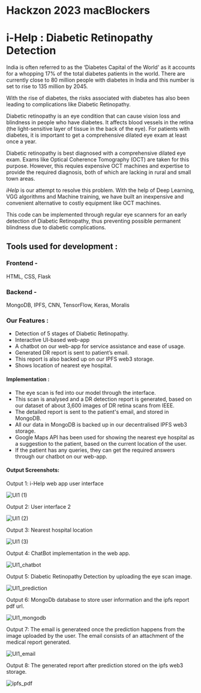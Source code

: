 # Hackzon 2023 macBlockers 
# i-Help : Diabetic Retinopathy Detection

India is often referred to as the ‘Diabetes Capital of the World' as it accounts for a whopping 17% of the total diabetes patients in the world. There are currently close to 80 million people with diabetes in India and this number is set to rise to 135 million by 2045.

With the rise of diabetes, the risks associated with diabetes has also been leading to complications like Diabetic Retinopathy.

Diabetic retinopathy is an eye condition that can cause vision loss and blindness in people who have diabetes. It affects blood vessels in the retina (the light-sensitive layer of tissue in the back of the eye). For patients with diabetes, it is important to get a comprehensive dilated eye exam at least once a year. 

Diabetic retinopathy is best diagnosed with a comprehensive dilated eye exam. Exams like Optical Coherence Tomography (OCT) are taken for this purpose. However, this requies expensive OCT machines and expertise to provide the required diagnosis, both of which are lacking in rural and small town areas.  


*iHelp* is our attempt to resolve this problem. With the help of Deep Learning, VGG algorithms and Machine training, we have built an inexpensive and convenient alternative to costly equipment like OCT machines. 

This code can be implemented through regular eye scanners for an early detection of Diabetic Retinopathy, thus preventing possible permanent blindness due to diabetic complications. 

## Tools used for development :

### Frontend - 
HTML, CSS, Flask

### Backend -
MongoDB, IPFS, CNN, TensorFlow, Keras, Moralis

### Our Features : 
- Detection of 5 stages of Diabetic Retinopathy.
- Interactive UI-based web-app
- A chatbot on our web-app for service assistance and ease of usage.
- Generated DR report is sent to patient’s email.
- This report is also backed up on our IPFS web3 storage.
- Shows location of nearest eye hospital.

#### Implementation :
- The eye scan is fed into our model through the interface.
- This scan is analysed and a DR detection report is generated, based on our dataset of about 3,600 images of DR retina scans from IEEE.
- The detailed report is sent to the patient's email, and stored in MongoDB.
- All our data in MongoDB is backed up in our decentralised IPFS web3 storage.
- Google Maps API has been used for showing the nearest eye hospital as a suggestion to the patient, based on the current location of the user.
- If the patient has any queries, they can get the required answers through our chatbot on our web-app.

#### Output Screenshots:
Output 1:
i-Help web app user interface

![UI1 (1)](https://user-images.githubusercontent.com/108075033/210940143-c68439fa-9570-4e1c-920d-ae6ba9c09a68.png)

Output 2:
User interface 2

![UI1 (2)](https://user-images.githubusercontent.com/108075033/210940242-4633ea3c-de61-4d13-9637-b9429d3cdcff.png)

Output 3:
Nearest hospital location

![UI1 (3)](https://user-images.githubusercontent.com/108075033/210940312-c0564bdd-9e40-45c9-9321-c9d47993f540.png)

Output 4:
ChatBot implementation in the web app.

![UI1_chatbot](https://user-images.githubusercontent.com/108075033/210940340-7525c9cb-2b17-4a05-ab47-3bbc2698f2db.png)

Output 5:
Diabetic Retinopathy Detection by uploading the eye scan image.

![UI1_prediction](https://user-images.githubusercontent.com/108075033/210940360-10ab66db-3f36-4f2c-8892-7c1e943b89eb.png)

Output 6:
MongoDb database to store user information and the ipfs report pdf url.

![UI1_mongodb](https://user-images.githubusercontent.com/108075033/210940391-9e015c4f-0acd-4cd8-98a9-1c298f96a501.png)

Output 7:
The email is generateed once the prediction happens from the image uploaded by the user. The email consists of an attachment of the medical report generated.

![UI1_email](https://user-images.githubusercontent.com/108075033/210940453-570fe8e3-70de-4fb6-8104-00cafd6eeab0.png)

Output 8:
The generated report after prediction stored on the ipfs web3 storage.

![ipfs_pdf](https://user-images.githubusercontent.com/108075033/210940474-7fd60b29-0d76-47e7-873d-24646cddc213.png)








